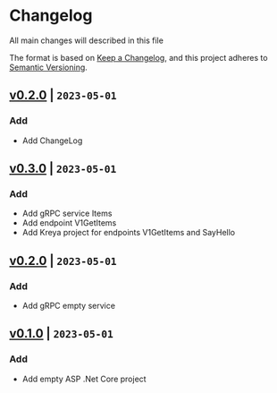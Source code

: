 # Changelog

All main changes will described in this file

The format is based on [Keep a Changelog](https://keepachangelog.com/en/1.1.0/),
and this project adheres to [Semantic Versioning](https://semver.org/spec/v2.0.0.html).



## [v0.2.0]() | `2023-05-01`
### Add
- Add ChangeLog

## [v0.3.0](https://github.com/Stanislav121/ToyWebService/commit/6536036ec6613e419d79d50c35c6c5c2dbeca73b) | `2023-05-01`
### Add
- Add gRPC service Items
- Add endpoint V1GetItems
- Add Kreya project for endpoints V1GetItems and SayHello

## [v0.2.0](https://github.com/Stanislav121/ToyWebService/commit/c2c2c43f34c6c74c35b26a508321d2eb4aee5d94) | `2023-05-01`
### Add
- Add gRPC empty service

## [v0.1.0](https://github.com/Stanislav121/ToyWebService/commit/4fcaaa98797518f0a1f5f0251c3574b7a80fee4e) | `2023-05-01`
### Add
- Add empty ASP .Net Core project